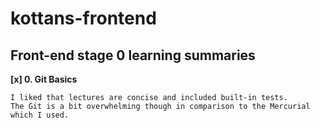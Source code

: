 # kottans-frontend

## Front-end stage 0 learning summaries

**[x] 0. Git Basics**  

    I liked that lectures are concise and included built-in tests. 
    The Git is a bit overwhelming though in comparison to the Mercurial which I used.
